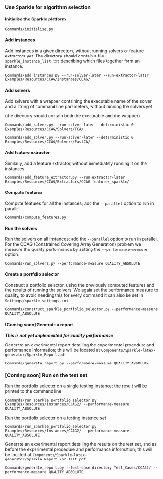 ### Use Sparkle for algorithm selection

#### Initialise the Sparkle platform

`Commands/initialise.py`

#### Add instances

Add instances in a given directory, without running solvers or feature extractors yet. The directory should contain a file `sparkle_instance_list.txt` describing which files together form an instance.

`Commands/add_instances.py --run-solver-later --run-extractor-later Examples/Resources/CCAG/Instances/CCAG/`

#### Add solvers

Add solvers with a wrapper containing the executable name of the solver and a string of command line parameters, without running the solvers yet

(the directory should contain both the executable and the wrapper)

`Commands/add_solver.py --run-solver-later --deterministic 0 Examples/Resources/CCAG/Solvers/TCA/`

`Commands/add_solver.py --run-solver-later --deterministic 0 Examples/Resources/CCAG/Solvers/FastCA/`

#### Add feature extractor

Similarly, add a feature extractor, without immediately running it on the instances

`Commands/add_feature_extractor.py --run-extractor-later Examples/Resources/CCAG/Extractors/CCAG-features_sparkle/`

#### Compute features

Compute features for all the instances; add the `--parallel` option to run in parallel

`Commands/compute_features.py`

#### Run the solvers

Run the solvers on all instances; add the `--parallel` option to run in parallel. For the CCAG (Constrained Covering Array Generation) problem we measure the quality performance by setting the `--performance-measure` option.

`Commands/run_solvers.py --performance-measure QUALITY_ABSOLUTE`

#### Create a portfolio selector

Construct a portfolio selector, using the previously computed features and the results of running the solvers. We again set the performance measure to quality, to avoid needing this for every command it can also be set in `Settings/sparkle_settings.ini`.

`Commands/construct_sparkle_portfolio_selector.py --performance-measure QUALITY_ABSOLUTE`

#### [Coming soon] Generate a report

***This is not yet implemented for quality performance***

Generate an experimental report detailing the experimental procedure and performance information; this will be located at `Components/Sparkle-latex-generator/Sparkle_Report.pdf`

`Commands/generate_report.py --performance-measure QUALITY_ABSOLUTE`

### [Coming soon] Run on the test set

Run the portfolio selector on a single testing instance; the result will be printed to the command line

`Commands/run_sparkle_portfolio_selector.py Examples/Resources/Instances/CCAG2/ --performance-measure QUALITY_ABSOLUTE`

Run the portfolio selector on a testing instance *set*

`Commands/run_sparkle_portfolio_selector.py Examples/Resources/Instances/CCAG2/ --performance-measure QUALITY_ABSOLUTE`

Generate an experimental report detailing the results on the test set, and as before the experimental procedure and performance information; this will be located at `Components/Sparkle-latex-generator/Sparkle_Report_For_Test.pdf`

`Commands/generate_report.py --test-case-directory Test_Cases/CCAG2/ --performance-measure QUALITY_ABSOLUTE`

